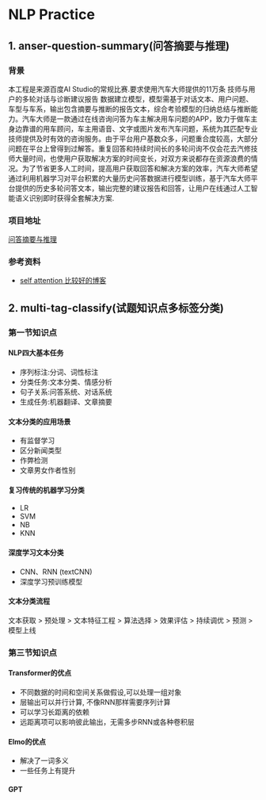 # NLP Practice
## 1. anser-question-summary(问答摘要与推理)
### 背景
本工程是来源百度AI Studio的常规比赛.要求使用汽车大师提供的11万条 技师与用户的多轮对话与诊断建议报告 数据建立模型，模型需基于对话文本、用户问题、车型与车系，输出包含摘要与推断的报告文本，综合考验模型的归纳总结与推断能力。汽车大师是一款通过在线咨询问答为车主解决用车问题的APP，致力于做车主身边靠谱的用车顾问，车主用语音、文字或图片发布汽车问题，系统为其匹配专业技师提供及时有效的咨询服务。由于平台用户基数众多，问题重合度较高，大部分问题在平台上曾得到过解答。重复回答和持续时间长的多轮问询不仅会花去汽修技师大量时间，也使用户获取解决方案的时间变长，对双方来说都存在资源浪费的情况。为了节省更多人工时间，提高用户获取回答和解决方案的效率，汽车大师希望通过利用机器学习对平台积累的大量历史问答数据进行模型训练，基于汽车大师平台提供的历史多轮问答文本，输出完整的建议报告和回答，让用户在线通过人工智能语义识别即时获得全套解决方案.
### 项目地址
[问答摘要与推理](https://aistudio.baidu.com/aistudio/competition/detail/3 "问答摘要与推理")

### 参考资料
+ [self attention 比较好的博客](http://jalammar.github.io/illustrated-transformer/)

## 2. multi-tag-classify(试题知识点多标签分类)

### 第一节知识点
#### NLP四大基本任务
+ 序列标注:分词、词性标注
+ 分类任务:文本分类、情感分析
+ 句子关系:问答系统、对话系统
+ 生成任务:机器翻译、文章摘要

#### 文本分类的应用场景
+ 有监督学习
+ 区分新闻类型
+ 作弊检测
+ 文章男女作者性别

#### 复习传统的机器学习分类
+ LR
+ SVM
+ NB
+ KNN

#### 深度学习文本分类
+ CNN、RNN (textCNN)
+ 深度学习预训练模型

#### 文本分类流程
文本获取 > 预处理 > 文本特征工程 > 算法选择 > 效果评估 > 持续调优 > 预测 > 模型上线

### 第三节知识点
#### Transformer的优点
+ 不同数据的时间和空间关系做假设,可以处理一组对象
+ 层输出可以并行计算, 不像RNN那样需要序列计算
+ 可以学习长距离的依赖
+ 远距离项可以影响彼此输出，无需多步RNN或各种卷积层

#### Elmo的优点
+ 解决了一词多义
+ 一些任务上有提升

#### GPT
